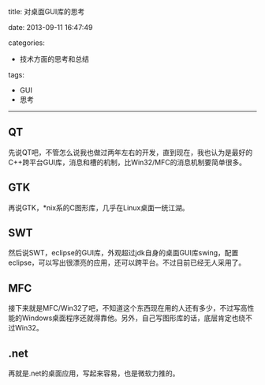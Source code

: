 title: 对桌面GUI库的思考

date: 2013-09-11 16:47:49

categories:
- 技术方面的思考和总结

tags:
- GUI
- 思考

---

## QT

先说QT吧，不管怎么说我也做过两年左右的开发，直到现在，我也认为是最好的C++跨平台GUI库，消息和槽的机制，比Win32/MFC的消息机制要简单很多。

<!-- more -->

## GTK

再说GTK，*nix系的C图形库，几乎在Linux桌面一统江湖。

## SWT

然后说SWT，eclipse的GUI库，外观超过jdk自身的桌面GUI库swing，配置eclipse，可以写出很漂亮的应用，还可以跨平台。不过目前已经无人采用了。

## MFC

接下来就是MFC/Win32了吧，不知道这个东西现在用的人还有多少，不过写高性能的Windows桌面程序还就得靠他。另外，自己写图形库的话，底层肯定也绕不过Win32。

## .net

再就是.net的桌面应用，写起来容易，也是微软力推的。
